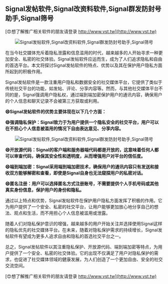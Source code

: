 ## **Signal发帖软件,Signal改资料软件,Signal群发防封号助手,Signal筛号**

[😍想了解推广相关软件的朋友请登录 http://www.vst.tw](http://www.vst.tw)

 <center><img src="https://vst.tw/MP4/tuiguang/png/6.png" alt="Signal发帖软件,Signal改资料软件,Signal群发防封号助手,Signal筛号"></center>

在当今社交媒体充斥着隐私泄露和信息滥用的时代，越来越多的人开始寻求一种更加安全、私密的社交体验。Signal发帖软件应运而生，成为了人们追求隐私和自由的首选平台。本文将探讨Signal发帖软件的特点、优势以及其在保护用户隐私方面所起到的积极作用。

Signal发帖软件是一款注重用户隐私和数据安全的社交媒体平台，它提供了类似于传统社交平台的功能，如发帖、评论、分享内容等。然而，与其他社交媒体平台不同的是，Signal强调用户隐私权，通过端到端加密保护用户的通讯内容，确保用户的个人信息和聊天记录不会被第三方获取或利用。

**😄Signal发帖软件的优势主要体现在以下几个方面：**

**😄强调隐私保护：Signal致力于为用户提供一个隐私安全的社交平台，用户可以在不担心个人信息被滥用的情况下自由表达意见、分享内容。**

 <center><img src="https://vst.tw/MP4/tuiguang/png/2.png" alt="Signal发帖软件,Signal改资料软件,Signal群发防封号助手,Signal筛号"></center>

**😄开放源代码：Signal的客户端和服务器端代码都是开放的，这意味着任何人都可以审查代码，确保其安全性和透明度，从而增强用户对平台的信任度。**

**😄端到端加密：Signal采用端到端加密技术，确保用户的通讯内容只有发送和接收双方能够解密和查看，即使是Signal自身也无法窥探用户的私密对话。**

**😄匿名注册：用户可以选择匿名方式注册账号，不需要提供个人手机号码或其他真实身份信息，保护用户的身份和隐私。**

通过以上特点和优势，Signal发帖软件在保护用户隐私方面发挥了积极的作用。它为用户提供了一个安全、私密的社交平台，让用户能够更加放心地分享自己的想法、观点和生活，而不用担心个人信息被滥用或泄露。

随着人们对隐私保护意识的增强，越来越多的用户开始关注并选择使用Signal这样的隐私优先的社交媒体平台。在未来，随着对隐私保护需求的持续增长，Signal发帖软件有望成为更多人追求自由和隐私的首选社交平台之一。

总之，Signal发帖软件以其注重隐私保护、开放源代码、端到端加密等特点，为用户提供了一个安全、私密的社交体验。它的出现不仅满足了用户对隐私保护的需求，也促进了社交媒体领域的健康发展，为人们创造了一个更加自由、安全的社交交流空间。

[😍想了解推广相关软件的朋友请登录 http://www.vst.tw](http://www.vst.tw)



